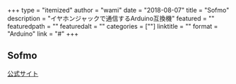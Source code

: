 +++
type = "itemized"
author = "wami"
date = "2018-08-07"
title = "Sofmo"
description = "イヤホンジャックで通信するArduino互換機"
featured = ""
featuredpath = ""
featuredalt = ""
categories = [""]
linktitle = ""
format = "Arduino"
link = "#"
+++

## Sofmo

[公式サイト](https://sofmo.pw/)
